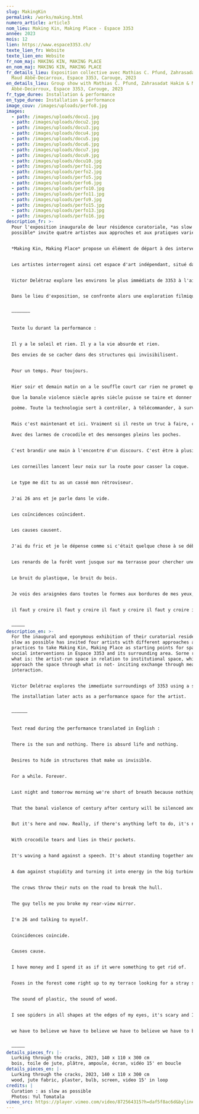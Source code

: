 ```yaml
---
slug: MakingKin
permalink: /works/making.html
numero_article: article3
nom_lieu: Making Kin, Making Place - Espace 3353
année: 2023
mois: 12
lien: https://www.espace3353.ch/
texte_lien_fr: Website
texte_lien_en: Website
fr_nom_maj: MAKING KIN, MAKING PLACE
en_nom_maj: MAKING KIN, MAKING PLACE
fr_details_lieu: Exposition collective avec Mathias C. Pfund, Zahrasadat Hakim &
  Maud Abbé-Decarroux, Espace 3353, Carouge, 2023
en_details_lieu: Group show with Mathias C. Pfund, Zahrasadat Hakim & Maud
  Abbé-Decarroux, Espace 3353, Carouge, 2023
fr_type_duree: Installation & performance
en_type_duree: Installation & performance
image_couv: /images/uploads/perfo8.jpg
images:
  - path: /images/uploads/docu1.jpg
  - path: /images/uploads/docu2.jpg
  - path: /images/uploads/docu3.jpg
  - path: /images/uploads/docu4.jpg
  - path: /images/uploads/docu5.jpg
  - path: /images/uploads/docu6.jpg
  - path: /images/uploads/docu7.jpg
  - path: /images/uploads/docu9.jpg
  - path: /images/uploads/docu10.jpg
  - path: /images/uploads/perfo1.jpg
  - path: /images/uploads/perfo2.jpg
  - path: /images/uploads/perfo5.jpg
  - path: /images/uploads/perfo6.jpg
  - path: /images/uploads/perfo10.jpg
  - path: /images/uploads/perfo11.jpg
  - path: /images/uploads/perfo9.jpg
  - path: /images/uploads/perfo15.jpg
  - path: /images/uploads/perfo13.jpg
  - path: /images/uploads/perfo16.jpg
description_fr: >-
  Pour l'exposition inaugurale de leur résidence curatoriale, *as slow as
  possible* invite quatre artistes aux approches et aux pratiques variées. 


  *Making Kin, Making Place* propose un élément de départ à des interventions spatiales et sociales dans l'Espace 3353 et ses environs. 


  Les artistes interrogent ainsi cet espace d'art indépendant, situé dans un quartier en mutation.


  Victor Delétraz explore les environs le plus immédiats de 3353 à l'aide d'un appendice motorisé de petite taille.


  Dans le lieu d'exposition, se confronte alors une exploration filmique, à une architecture chancelante. Dans un deuxième temps, cette installation se transforme en terrain performatif pour l'artiste. 


  –––––––


  Texte lu durant la performance :


  Il y a le soleil et rien. Il y a la vie absurde et rien.

  Des envies de se cacher dans des structures qui invisibilisent. 


  Pour un temps. Pour toujours.


  Hier soir et demain matin on a le souffle court car rien ne promet que les feuilles pousseront.

  Que la banale violence siècle après siècle puisse se taire et donner un truc qu'on appellerait

  poème. Toute la technologie sert à contrôler, à télécommander, à surveiller et à anéantir comme dans un mauvais film de SF. 


  Mais c'est maintenant et ici. Vraiment si il reste un truc à faire, c'est jamais oublier que le fascisme fait toc toc à toutes les portes.

  Avec des larmes de crocodile et des mensonges pleins les poches.


  C'est brandir une main à l'encontre d'un discours. C'est être à plusieurs et faire barrage. Un barrage contre la bêtise et en faire de l'énergie avec, dans les grosses turbines. De l'électricité avec la bêtise pour en faire un courant de la rage. 


  Les corneilles lancent leur noix sur la route pour casser la coque.


  Le type me dit tu as un cassé mon rétroviseur. 


  J'ai 26 ans et je parle dans le vide. 


  Les coïncidences coïncident. 


  Les causes causent. 


  J'ai du fric et je le dépense comme si c'était quelque chose à se débarrasser. 


  Les renards de la forêt vont jusque sur ma terrasse pour chercher une saucisse égarée. 


  Le bruit du plastique, le bruit du bois.


  Je vois des araignées dans toutes le formes aux bordures de mes yeux, Ça fait peur et je sursaute à chaque fois. L'heure est à laisser, les minutes à prendre, les secondes à avaler.


  il faut y croire il faut y croire il faut y croire il faut y croire il faut y croire il faut y croire il faut


  –––––
description_en: >-
  For the inaugural and eponymous exhibition of their curatorial residency, as
  slow as possible has invited four artists with different approaches and
  practices to take Making Kin, Making Place as starting points for spatial and
  social interventions in Espace 3353 and its surrounding area. Sorne reflect on
  what is: the artist-run space in relation to institutional space, while others
  approach the space through what is not- inciting exchange through meals and
  interaction. 


  Victor Delétraz explores the immediate surroundings of 3353 using a small motorised appendage. ln the exhibition space, filmic exploration is confronted with a shaky architecture.

  The installation later acts as a performance space for the artist.


  ––––––


  Text read during the performance translated in English :


  There is the sun and nothing. There is absurd life and nothing.


  Desires to hide in structures that make us invisible. 


  For a while. Forever.


  Last night and tomorrow morning we're short of breath because nothing promises that the leaves will grow.


  That the banal violence of century after century will be silenced and produce something we would call a poem. All technology is used to control, remote-control, monitor and annihilate, like in a bad sci-fi movie. 


  But it's here and now. Really, if there's anything left to do, it's never forget that fascism is knocking on every door.


  With crocodile tears and lies in their pockets.


  It's waving a hand against a speech. It's about standing together and blocking the way. 


  A dam against stupidity and turning it into energy in the big turbines. To create electricity with stupidity and turn it into a current of rage.


  The crows throw their nuts on the road to break the hull.


  The guy tells me you broke my rear-view mirror. 


  I'm 26 and talking to myself. 


  Coincidences coincide. 


  Causes cause. 


  I have money and I spend it as if it were something to get rid of. 


  Foxes in the forest come right up to my terrace looking for a stray sausage. 


  The sound of plastic, the sound of wood.


  I see spiders in all shapes at the edges of my eyes, it's scary and I jump every time. The hour is up, the minutes are up.


  we have to believe we have to believe we have to believe we have to believe we have to believe we have to believe  we have to


  –––––
details_pieces_fr: |-
  Lurking through the cracks, 2023, 140 x 110 x 300 cm
  bois, toile de jute, plâtre, ampoule, écran, vidéo 15' en boucle
details_pieces_en: |-
  Lurking through the cracks, 2023, 140 x 110 x 300 cm
  wood, jute fabric, plaster, bulb, screen, video 15' in loop
credits: |
  Curation : as slow as possible
  Photos: Yul Tomatala
vimeo_src: https://player.vimeo.com/video/872564315?h=daf5f8ac6d&byline=0&portrait=0
---
```

